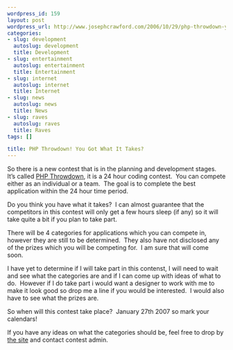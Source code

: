 ```yaml
--- 
wordpress_id: 159
layout: post
wordpress_url: http://www.josephcrawford.com/2006/10/29/php-throwdown-you-got-what-it-takes/
categories: 
- slug: development
  autoslug: development
  title: Development
- slug: entertainment
  autoslug: entertainment
  title: Entertainment
- slug: internet
  autoslug: internet
  title: Internet
- slug: news
  autoslug: news
  title: News
- slug: raves
  autoslug: raves
  title: Raves
tags: []

title: PHP Throwdown! You Got What It Takes?
---
```


So there is a new contest that is in the planning and development stages.  It’s called [PHP Throwdown](http://www.phpthrowdown.com "PHP Throwdown"), it is a 24 hour coding contest.  You can compete either as an individual or a team.  The goal is to complete the best application within the 24 hour time period.

Do you think you have what it takes?  I can almost guarantee that the competitors in this contest will only get a few hours sleep (if any) so it will take quite a bit if you plan to take part.

There will be 4 categories for applications which you can compete in, however they are still to be determined.  They also have not disclosed any of the prizes which you will be competing for.  I am sure that will come soon.

I have yet to determine if I will take part in this contenst, I will need to wait and see what the categories are and if I can come up with ideas of what to do.  However if I do take part i would want a designer to work with me to make it look good so drop me a line if you would be interested.  I would also have to see what the prizes are.

So when will this contest take place?  January 27th 2007 so mark your calendars!

If you have any ideas on what the categories should be, feel free to drop by [the site](http://www.phpthrowdown.com/ "PHP Throwdown") and contact contest admin. 
